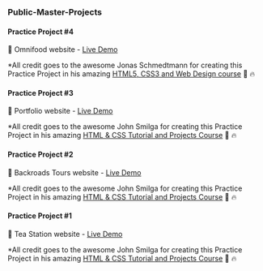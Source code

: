 ### Public-Master-Projects

#### Practice Project #4

🌟 Omnifood website - [Live Demo](https://omnifood-webdevprc.netlify.app/)

\*All credit goes to the awesome Jonas Schmedtmann for creating this Practice Project in his amazing [HTML5, CSS3 and Web Design course](https://www.udemy.com/course/design-and-develop-a-killer-website-with-html5-and-css3/) 🙏 🔥

#### Practice Project #3

🌟 Portfolio website - [Live Demo](https://portfolio-prcwebdev.netlify.app/)

\*All credit goes to the awesome John Smilga for creating this Practice Project in his amazing [HTML & CSS Tutorial and Projects Course](https://www.udemy.com/course/in-depth-html-css-course-build-responsive-websites/) 🙏 🔥

#### Practice Project #2

🌟 Backroads Tours website - [Live Demo](https://backroads-tours-prcwebdev.netlify.app/)

\*All credit goes to the awesome John Smilga for creating this Practice Project in his amazing [HTML & CSS Tutorial and Projects Course](https://www.udemy.com/course/in-depth-html-css-course-build-responsive-websites/) 🙏 🔥

#### Practice Project #1

🌟 Tea Station website - [Live Demo](https://tea-station-prcwebdev.netlify.app/)

\*All credit goes to the awesome John Smilga for creating this Practice Project in his amazing [HTML & CSS Tutorial and Projects Course](https://www.udemy.com/course/in-depth-html-css-course-build-responsive-websites/) 🙏 🔥

